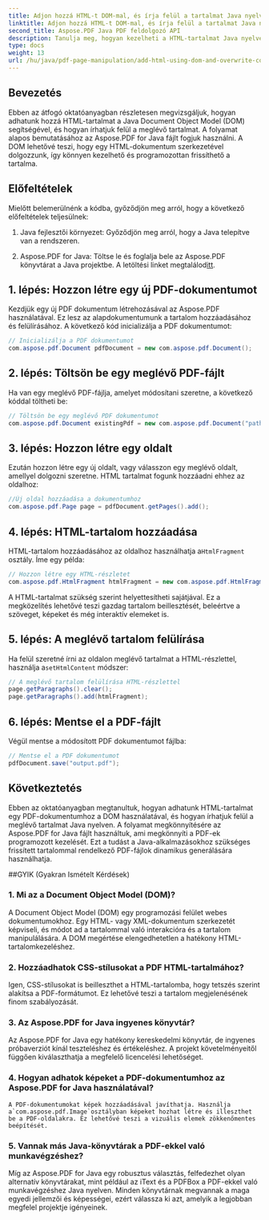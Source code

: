 ```yaml
---
title: Adjon hozzá HTML-t DOM-mal, és írja felül a tartalmat Java nyelven
linktitle: Adjon hozzá HTML-t DOM-mal, és írja felül a tartalmat Java nyelven
second_title: Aspose.PDF Java PDF feldolgozó API
description: Tanulja meg, hogyan kezelheti a HTML-tartalmat Java nyelven a DOM (Document Object Model) segítségével, és hogyan írhatja felül a meglévő tartalmat. Kövesse ezt a lépésenkénti útmutatót a forráskód példáival az Aspose.PDF for Java használatával.
type: docs
weight: 13
url: /hu/java/pdf-page-manipulation/add-html-using-dom-and-overwrite-content-in-java/
---
```


## Bevezetés

Ebben az átfogó oktatóanyagban részletesen megvizsgáljuk, hogyan adhatunk hozzá HTML-tartalmat a Java Document Object Model (DOM) segítségével, és hogyan írhatjuk felül a meglévő tartalmat. A folyamat alapos bemutatásához az Aspose.PDF for Java fájlt fogjuk használni. A DOM lehetővé teszi, hogy egy HTML-dokumentum szerkezetével dolgozzunk, így könnyen kezelhető és programozottan frissíthető a tartalma.

## Előfeltételek

Mielőtt belemerülnénk a kódba, győződjön meg arról, hogy a következő előfeltételek teljesülnek:

1. Java fejlesztői környezet: Győződjön meg arról, hogy a Java telepítve van a rendszeren.

2.  Aspose.PDF for Java: Töltse le és foglalja bele az Aspose.PDF könyvtárat a Java projektbe. A letöltési linket megtalálod[itt](https://releases.aspose.com/pdf/java/).

## 1. lépés: Hozzon létre egy új PDF-dokumentumot

Kezdjük egy új PDF dokumentum létrehozásával az Aspose.PDF használatával. Ez lesz az alapdokumentumunk a tartalom hozzáadásához és felülírásához. A következő kód inicializálja a PDF dokumentumot:

```java
// Inicializálja a PDF dokumentumot
com.aspose.pdf.Document pdfDocument = new com.aspose.pdf.Document();
```

## 2. lépés: Töltsön be egy meglévő PDF-fájlt

Ha van egy meglévő PDF-fájlja, amelyet módosítani szeretne, a következő kóddal töltheti be:

```java
// Töltsön be egy meglévő PDF dokumentumot
com.aspose.pdf.Document existingPdf = new com.aspose.pdf.Document("path/to/existing.pdf");
```

## 3. lépés: Hozzon létre egy oldalt

Ezután hozzon létre egy új oldalt, vagy válasszon egy meglévő oldalt, amellyel dolgozni szeretne. HTML tartalmat fogunk hozzáadni ehhez az oldalhoz:

```java
//Új oldal hozzáadása a dokumentumhoz
com.aspose.pdf.Page page = pdfDocument.getPages().add();
```

## 4. lépés: HTML-tartalom hozzáadása

 HTML-tartalom hozzáadásához az oldalhoz használhatja a`HtmlFragment` osztály. Íme egy példa:

```java
// Hozzon létre egy HTML-részletet
com.aspose.pdf.HtmlFragment htmlFragment = new com.aspose.pdf.HtmlFragment("<h1>Hello, World!</h1>");
```

A HTML-tartalmat szükség szerint helyettesítheti sajátjával. Ez a megközelítés lehetővé teszi gazdag tartalom beillesztését, beleértve a szöveget, képeket és még interaktív elemeket is.

## 5. lépés: A meglévő tartalom felülírása

 Ha felül szeretné írni az oldalon meglévő tartalmat a HTML-részlettel, használja a`setHtmlContent` módszer:

```java
// A meglévő tartalom felülírása HTML-részlettel
page.getParagraphs().clear();
page.getParagraphs().add(htmlFragment);
```

## 6. lépés: Mentse el a PDF-fájlt

Végül mentse a módosított PDF dokumentumot fájlba:

```java
// Mentse el a PDF dokumentumot
pdfDocument.save("output.pdf");
```

## Következtetés

Ebben az oktatóanyagban megtanultuk, hogyan adhatunk HTML-tartalmat egy PDF-dokumentumhoz a DOM használatával, és hogyan írhatjuk felül a meglévő tartalmat Java nyelven. A folyamat megkönnyítésére az Aspose.PDF for Java fájlt használtuk, ami megkönnyíti a PDF-ek programozott kezelését. Ezt a tudást a Java-alkalmazásokhoz szükséges frissített tartalommal rendelkező PDF-fájlok dinamikus generálására használhatja.

##GYIK (Gyakran Ismételt Kérdések)

### 1. Mi az a Document Object Model (DOM)?
   A Document Object Model (DOM) egy programozási felület webes dokumentumokhoz. Egy HTML- vagy XML-dokumentum szerkezetét képviseli, és módot ad a tartalommal való interakcióra és a tartalom manipulálására. A DOM megértése elengedhetetlen a hatékony HTML-tartalomkezeléshez.

### 2. Hozzáadhatok CSS-stílusokat a PDF HTML-tartalmához?
   Igen, CSS-stílusokat is beilleszthet a HTML-tartalomba, hogy tetszés szerint alakítsa a PDF-formátumot. Ez lehetővé teszi a tartalom megjelenésének finom szabályozását.

### 3. Az Aspose.PDF for Java ingyenes könyvtár?
   Az Aspose.PDF for Java egy hatékony kereskedelmi könyvtár, de ingyenes próbaverziót kínál teszteléshez és értékeléshez. A projekt követelményeitől függően kiválaszthatja a megfelelő licencelési lehetőséget.

### 4. Hogyan adhatok képeket a PDF-dokumentumhoz az Aspose.PDF for Java használatával?
    A PDF-dokumentumokat képek hozzáadásával javíthatja. Használja a`com.aspose.pdf.Image`osztályban képeket hozhat létre és illeszthet be a PDF-oldalakra. Ez lehetővé teszi a vizuális elemek zökkenőmentes beépítését.

### 5. Vannak más Java-könyvtárak a PDF-ekkel való munkavégzéshez?
   Míg az Aspose.PDF for Java egy robusztus választás, felfedezhet olyan alternatív könyvtárakat, mint például az iText és a PDFBox a PDF-ekkel való munkavégzéshez Java nyelven. Minden könyvtárnak megvannak a maga egyedi jellemzői és képességei, ezért válassza ki azt, amelyik a legjobban megfelel projektje igényeinek.
